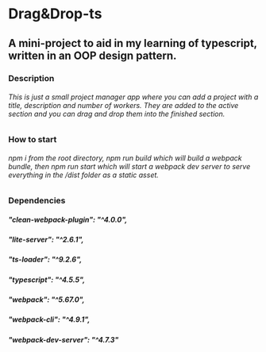 # Drag&Drop-ts

## A mini-project to aid in my learning of typescript, written in an OOP design pattern.

### Description

###### This is just a small project manager app where you can add a project with a title, description and number of workers. They are added to the active section and you can drag and drop them into the finished section.

### How to start

###### npm i from the root directory, npm run build which will build a webpack bundle, then npm run start which will start a webpack dev server to serve everything in the /dist folder as a static asset.

### Dependencies

#####   "clean-webpack-plugin": "^4.0.0",
#####    "lite-server": "^2.6.1",
#####   "ts-loader": "^9.2.6",
#####   "typescript": "^4.5.5",
#####   "webpack": "^5.67.0",
#####   "webpack-cli": "^4.9.1",
#####   "webpack-dev-server": "^4.7.3"
